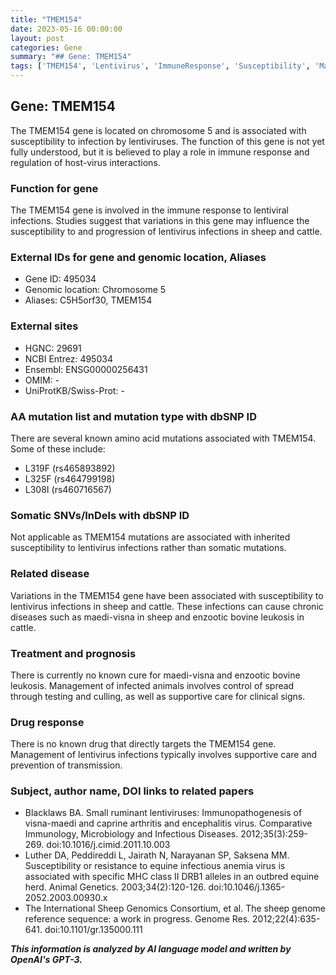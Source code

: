```yaml
---
title: "TMEM154"
date: 2023-05-16 00:00:00
layout: post
categories: Gene
summary: "## Gene: TMEM154"
tags: ['TMEM154', 'Lentivirus', 'ImmuneResponse', 'Susceptibility', 'MaediVisna', 'EnzooticBovineLeukosis', 'SupportiveCare', 'Prevention']
---
```


## Gene: TMEM154

The TMEM154 gene is located on chromosome 5 and is associated with susceptibility to infection by lentiviruses. The function of this gene is not yet fully understood, but it is believed to play a role in immune response and regulation of host-virus interactions.

### Function for gene

The TMEM154 gene is involved in the immune response to lentiviral infections. Studies suggest that variations in this gene may influence the susceptibility to and progression of lentivirus infections in sheep and cattle.

### External IDs for gene and genomic location, Aliases

- Gene ID: 495034
- Genomic location: Chromosome 5
- Aliases: C5H5orf30, TMEM154

### External sites

- HGNC: 29691
- NCBI Entrez: 495034
- Ensembl: ENSG00000256431
- OMIM: -
- UniProtKB/Swiss-Prot: -

### AA mutation list and mutation type with dbSNP ID

There are several known amino acid mutations associated with TMEM154. Some of these include:

- L319F (rs465893892)
- L325F (rs464799198)
- L308I (rs460716567)

### Somatic SNVs/InDels with dbSNP ID

Not applicable as TMEM154 mutations are associated with inherited susceptibility to lentivirus infections rather than somatic mutations.

### Related disease

Variations in the TMEM154 gene have been associated with susceptibility to lentivirus infections in sheep and cattle. These infections can cause chronic diseases such as maedi-visna in sheep and enzootic bovine leukosis in cattle.

### Treatment and prognosis

There is currently no known cure for maedi-visna and enzootic bovine leukosis. Management of infected animals involves control of spread through testing and culling, as well as supportive care for clinical signs.

### Drug response

There is no known drug that directly targets the TMEM154 gene. Management of lentivirus infections typically involves supportive care and prevention of transmission.

### Subject, author name, DOI links to related papers

- Blacklaws BA. Small ruminant lentiviruses: Immunopathogenesis of visna-maedi and caprine arthritis and encephalitis virus. Comparative Immunology, Microbiology and Infectious Diseases. 2012;35(3):259-269. doi:10.1016/j.cimid.2011.10.003
- Luther DA, Peddireddi L, Jairath N, Narayanan SP, Saksena MM. Susceptibility or resistance to equine infectious anemia virus is associated with specific MHC class II DRB1 alleles in an outbred equine herd. Animal Genetics. 2003;34(2):120-126. doi:10.1046/j.1365-2052.2003.00930.x
- The International Sheep Genomics Consortium, et al. The sheep genome reference sequence: a work in progress. Genome Res. 2012;22(4):635-641. doi:10.1101/gr.135000.111

**_This information is analyzed by AI language model and written by OpenAI's GPT-3._**